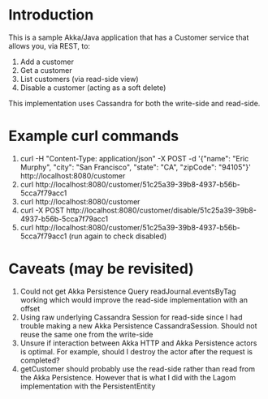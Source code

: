 # Introduction

This is a sample Akka/Java application that has a Customer service that allows you, via REST, to:

1. Add a customer
2. Get a customer
3. List customers (via read-side view)
4. Disable a customer (acting as a soft delete)

This implementation uses Cassandra for both the write-side and read-side.

# Example curl commands

1. curl -H "Content-Type: application/json" -X POST -d '{"name": "Eric Murphy", "city": "San Francisco", "state": "CA", "zipCode": "94105"}' http://localhost:8080/customer
2. curl http://localhost:8080/customer/51c25a39-39b8-4937-b56b-5cca7f79acc1
3. curl http://localhost:8080/customer
4. curl -X POST http://localhost:8080/customer/disable/51c25a39-39b8-4937-b56b-5cca7f79acc1
5. curl http://localhost:8080/customer/51c25a39-39b8-4937-b56b-5cca7f79acc1 (run again to check disabled)

# Caveats (may be revisited)

1. Could not get Akka Persistence Query readJournal.eventsByTag working which would improve the read-side implementation with an offset
2. Using raw underlying Cassandra Session for read-side since I had trouble making a new Akka Persistence CassandraSession. Should not reuse the same one from the write-side
3. Unsure if interaction between Akka HTTP and Akka Persistence actors is optimal. For example, should I destroy the actor after the request is completed?
4. getCustomer should probably use the read-side rather than read from the Akka Persistence. However that is what I did with the Lagom implementation with the PersistentEntity



